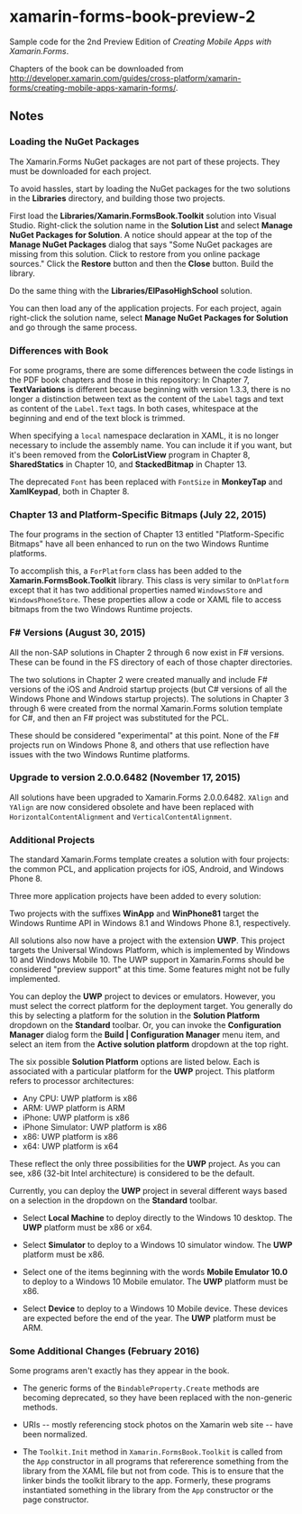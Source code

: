 # xamarin-forms-book-preview-2
Sample code for the 2nd Preview Edition of *Creating Mobile Apps with Xamarin.Forms*.

Chapters of the book can be downloaded from http://developer.xamarin.com/guides/cross-platform/xamarin-forms/creating-mobile-apps-xamarin-forms/.

## Notes

### Loading the NuGet Packages

The Xamarin.Forms NuGet packages are not part of these projects. They must be downloaded for each project.

To avoid hassles, start by loading the NuGet packages for the two solutions in the **Libraries** directory, and building those two projects. 

First load the **Libraries/Xamarin.FormsBook.Toolkit** solution into Visual Studio. Right-click the solution name in the **Solution List** and select **Manage NuGet Packages for Solution**. A notice should appear at the top of the **Manage NuGet Packages** dialog that says "Some NuGet packages are missing from this solution. Click to restore from you online package sources." Click the **Restore** button and then the **Close** button. Build the library.

Do the same thing with the **Libraries/ElPasoHighSchool** solution.

You can then load any of the application projects. For each project, again right-click the solution name, select **Manage NuGet Packages for Solution** and go through the same process.

### Differences with Book

For some programs, there are some differences between the code listings in the PDF book chapters and those in this repository: In Chapter 7, **TextVariations** is different because beginning with version 1.3.3, there is no longer a distinction between text as the content of the `Label` tags and text as content of the `Label.Text` tags. In both cases, whitespace at the beginning and end of the text block is trimmed.  

When specifying a `local` namespace declaration in XAML, it is no longer necessary to include the assembly name. You can include it if you want, but it's been removed from the **ColorListView** program in Chapter 8, **SharedStatics** in Chapter 10, and **StackedBitmap** in Chapter 13.

The deprecated `Font` has been replaced with `FontSize` in **MonkeyTap** and **XamlKeypad**, both in Chapter 8.

### Chapter 13 and Platform-Specific Bitmaps (July 22, 2015)

The four programs in the section of Chapter 13 entitled "Platform-Specific Bitmaps" have all been enhanced to run on the two Windows Runtime platforms.

To accomplish this, a `ForPlatform` class has been added to the **Xamarin.FormsBook.Toolkit** library. This class is very similar to `OnPlatform` except that it has two additional properties named `WindowsStore` and `WindowsPhoneStore`. These properties allow a code or XAML file to access bitmaps from the two Windows Runtime projects.

### F# Versions (August 30, 2015)

All the non-SAP solutions in Chapter 2 through 6 now exist in F# versions. These can be found in the FS directory of each of those chapter directories. 

The two solutions in Chapter 2 were created manually and include F# versions of the iOS and Android startup projects (but C# versions of all the Windows Phone and Windows startup projects). 
The solutions in Chapter 3 through 6 were created from the normal Xamarin.Forms solution template for C#, and then an F# project was substituted for the PCL.

These should be considered "experimental" at this point. None of the F# projects run on Windows Phone 8, and others that use reflection have issues with the two Windows Runtime platforms.

### Upgrade to version 2.0.0.6482 (November 17, 2015)

All solutions have been upgraded to Xamarin.Forms 2.0.0.6482. 
`XAlign` and `YAlign` are now considered obsolete and have been replaced with `HorizontalContentAlignment` and `VerticalContentAlignment`.

### Additional Projects

The standard Xamarin.Forms template creates a solution with four projects: the common PCL, and application projects for iOS, Android, and Windows Phone 8.

Three more application projects have been added to every solution:

Two projects with the suffixes **WinApp** and **WinPhone81** target the Windows Runtime API in Windows 8.1 and Windows Phone 8.1, respectively.

All solutions also now have a project with the extension **UWP**. 
This project targets the Universal Windows Platform, which is implemented by Windows 10 and Windows Mobile 10. 
The UWP support in Xamarin.Forms should be considered "preview support" at this time. Some features might not be fully implemented.

You can deploy the **UWP** project to devices or emulators. 
However, you must select the correct platform for the deployment target. 
You generally do this by selecting a platform for the solution in the **Solution Platform** dropdown on the **Standard** toolbar.
Or, you can invoke the **Configuration Manager** dialog form the **Build | Configuration Manager** menu item, and select an item from the **Active solution platform** dropdown at the top right.

The six possible **Solution Platform** options are listed below. 
Each is associated with a particular platform for the **UWP** project. 
This platform refers to processor architectures:

- Any CPU: UWP platform is x86
- ARM: UWP platform is ARM
- iPhone: UWP platform is x86
- iPhone Simulator: UWP platform is x86
- x86: UWP platform is x86
- x64: UWP platform is x64

These reflect the only three possibilities for the **UWP** project. 
As you can see, x86 (32-bit Intel architecture) is considered to be the default.

Currently, you can deploy the **UWP** project in several different ways based on a selection in the dropdown on the **Standard** toolbar.

- Select **Local Machine** to deploy directly to the Windows 10 desktop. The **UWP** platform must be x86 or x64.

- Select **Simulator** to deploy to a Windows 10 simulator window. The **UWP** platform must be x86.

- Select one of the items beginning with the words **Mobile Emulator 10.0** to deploy to a Windows 10 Mobile emulator. The **UWP** platform must be x86.

- Select **Device** to deploy to a Windows 10 Mobile device. These devices are expected before the end of the year. The **UWP** platform must be ARM.

### Some Additional Changes (February 2016)

Some programs aren't exactly has they appear in the book. 

- The generic forms of the `BindableProperty.Create` methods are becoming deprecated, so they have been replaced with the non-generic methods. 

- URIs -- mostly referencing stock photos on the Xamarin web site -- have been normalized.

- The `Toolkit.Init` method in `Xamarin.FormsBook.Toolkit` is called from the `App` constructor in all programs that refererence something from the library from the XAML file but not from code. This is to ensure that the linker binds the toolkit library to the app. Formerly, these programs instantiated something in the library from the `App` constructor or the page constructor.